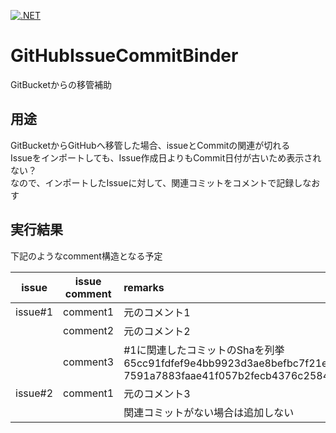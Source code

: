 [![.NET](https://github.com/kou-hon/GitHubIssueCommitBinder/actions/workflows/main.yml/badge.svg)](https://github.com/kou-hon/GitHubIssueCommitBinder/actions/workflows/main.yml)

# GitHubIssueCommitBinder

GitBucketからの移管補助

## 用途

GitBucketからGitHubへ移管した場合、issueとCommitの関連が切れる  
Issueをインポートしても、Issue作成日よりもCommit日付が古いため表示されない？  
なので、インポートしたIssueに対して、関連コミットをコメントで記録しなおす

## 実行結果

下記のようなcomment構造となる予定

| issue   | issue comment | remarks                            | 
| ------- | ------------- | :--------------------------------- | 
| issue#1 | comment1      | 元のコメント1                       | 
|         | comment2      | 元のコメント2                       | 
|         | comment3      | #1に関連したコミットのShaを列挙<br/>65cc91fdfef9e4bb9923d3ae8befbc7f21e2d4f4<br/>7591a7883faae41f057b2fecb4376c25845fc78b      | 
| issue#2 | comment1      | 元のコメント3                       | 
|         |               | 関連コミットがない場合は追加しない    | 
